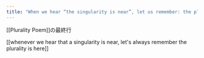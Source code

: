 ```yaml
---
title: "When we hear “the singularity is near”, let us remember: the plurality is here"
---
```


[[Plurality Poem]]の最終行


[[whenever we hear that a singularity is near, let's always remember the plurality is here]]
